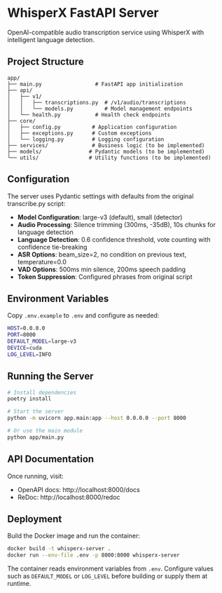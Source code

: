 # WhisperX FastAPI Server

OpenAI-compatible audio transcription service using WhisperX with intelligent language detection.

## Project Structure

```
app/
├── main.py                 # FastAPI app initialization
├── api/
│   ├── v1/
│   │   ├── transcriptions.py  # /v1/audio/transcriptions
│   │   └── models.py          # Model management endpoints
│   └── health.py           # Health check endpoints
├── core/
│   ├── config.py          # Application configuration
│   ├── exceptions.py      # Custom exceptions
│   └── logging.py         # Logging configuration
├── services/              # Business logic (to be implemented)
├── models/               # Pydantic models (to be implemented)
└── utils/                # Utility functions (to be implemented)
```

## Configuration

The server uses Pydantic settings with defaults from the original transcribe.py script:

- **Model Configuration**: large-v3 (default), small (detector)
- **Audio Processing**: Silence trimming (300ms, -35dB), 10s chunks for language detection
- **Language Detection**: 0.6 confidence threshold, vote counting with confidence tie-breaking
- **ASR Options**: beam_size=2, no condition on previous text, temperature=0.0
- **VAD Options**: 500ms min silence, 200ms speech padding
- **Token Suppression**: Configured phrases from original script

## Environment Variables

Copy `.env.example` to `.env` and configure as needed:

```bash
HOST=0.0.0.0
PORT=8000
DEFAULT_MODEL=large-v3
DEVICE=cuda
LOG_LEVEL=INFO
```

## Running the Server

```bash
# Install dependencies
poetry install

# Start the server
python -m uvicorn app.main:app --host 0.0.0.0 --port 8000

# Or use the main module
python app/main.py
```

## API Documentation

Once running, visit:

- OpenAPI docs: http://localhost:8000/docs
- ReDoc: http://localhost:8000/redoc

## Deployment

Build the Docker image and run the container:

```bash
docker build -t whisperx-server .
docker run --env-file .env -p 8000:8000 whisperx-server
```

The container reads environment variables from `.env`. Configure values such as `DEFAULT_MODEL` or `LOG_LEVEL` before building or supply them at runtime.
